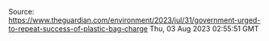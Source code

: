 Source: https://www.theguardian.com/environment/2023/jul/31/government-urged-to-repeat-success-of-plastic-bag-charge
Thu, 03 Aug 2023 02:55:51 GMT
